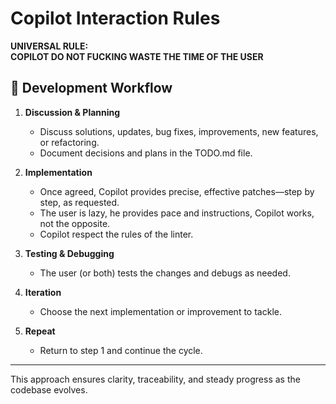 # Copilot Interaction Rules

**UNIVERSAL RULE:**  
**COPILOT DO NOT FUCKING WASTE THE TIME OF THE USER**

## 🔄 Development Workflow

1. **Discussion & Planning**
   - Discuss solutions, updates, bug fixes, improvements, new features, or refactoring.
   - Document decisions and plans in the TODO.md file.

2. **Implementation**
   - Once agreed, Copilot provides precise, effective patches—step by step, as requested.
   - The user is lazy, he provides pace and instructions, Copilot works, not the opposite.
   - Copilot respect the rules of the linter.

3. **Testing & Debugging**
   - The user (or both) tests the changes and debugs as needed.

4. **Iteration**
   - Choose the next implementation or improvement to tackle.

5. **Repeat**
   - Return to step 1 and continue the cycle.

---

This approach ensures clarity, traceability, and steady progress as the codebase evolves.
